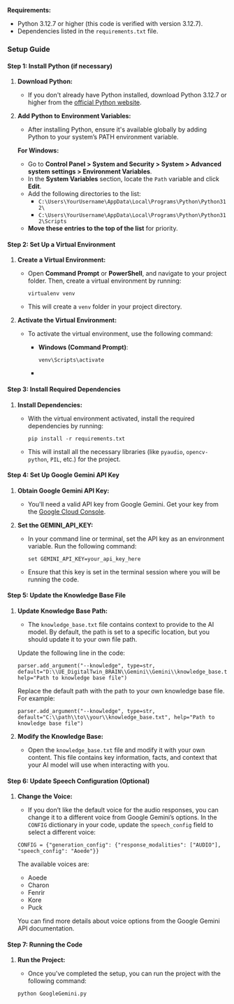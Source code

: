 **Requirements:**

- Python 3.12.7 or higher (this code is verified with version 3.12.7).
- Dependencies listed in the `requirements.txt` file.

### **Setup Guide**

#### **Step 1: Install Python (if necessary)**

1. **Download Python:**

   - If you don't already have Python installed, download Python 3.12.7 or higher from the [official Python website](https://www.python.org/downloads/).

2. **Add Python to Environment Variables:**

   - After installing Python, ensure it's available globally by adding Python to your system’s PATH environment variable.

   **For Windows:**

   - Go to **Control Panel > System and Security > System > Advanced system settings > Environment Variables**.
   - In the **System Variables** section, locate the `Path` variable and click **Edit**.
   - Add the following directories to the list:
     - `C:\Users\YourUsername\AppData\Local\Programs\Python\Python312\`
     - `C:\Users\YourUsername\AppData\Local\Programs\Python\Python312\Scripts`
   - **Move these entries to the top of the list** for priority.

#### **Step 2: Set Up a Virtual Environment**

1. **Create a Virtual Environment:**

   - Open **Command Prompt** or **PowerShell**, and navigate to your project folder. Then, create a virtual environment by running:

     ```
     virtualenv venv
     ```

   - This will create a `venv` folder in your project directory.

2. **Activate the Virtual Environment:**

   - To activate the virtual environment, use the following command:

     - **Windows (Command Prompt)**:

       ```
       venv\Scripts\activate
       ```

     - 

#### **Step 3: Install Required Dependencies**

1. **Install Dependencies:**

   - With the virtual environment activated, install the required dependencies by running:

     ```
     pip install -r requirements.txt
     ```

   - This will install all the necessary libraries (like `pyaudio`, `opencv-python`, `PIL`, etc.) for the project.

#### **Step 4: Set Up Google Gemini API Key**

1. **Obtain Google Gemini API Key:**

   - You'll need a valid API key from Google Gemini. Get your key from the [Google Cloud Console](https://aistudio.google.com/prompts/new_chat).

2. **Set the GEMINI_API_KEY:**

   - In your command line or terminal, set the API key as an environment variable. Run the following command:

     ```
     set GEMINI_API_KEY=your_api_key_here
     ```

   - Ensure that this key is set in the terminal session where you will be running the code.

#### **Step 5: Update the Knowledge Base File**

1. **Update Knowledge Base Path:**

   - The `knowledge_base.txt` file contains context to provide to the AI model. By default, the path is set to a specific location, but you should update it to your own file path.

   Update the following line in the code:

   ```
   parser.add_argument("--knowledge", type=str, default="D:\\UE_DigitalTwin_BRAIN\\Gemini\\Gemini\\knowledge_base.txt", help="Path to knowledge base file")
   ```

   Replace the default path with the path to your own knowledge base file. For example:

   ```
   parser.add_argument("--knowledge", type=str, default="C:\\path\\to\\your\\knowledge_base.txt", help="Path to knowledge base file")
   ```

2. **Modify the Knowledge Base:**

   - Open the `knowledge_base.txt` file and modify it with your own content. This file contains key information, facts, and context that your AI model will use when interacting with you.

#### **Step 6: Update Speech Configuration (Optional)**

1. **Change the Voice:**

   - If you don’t like the default voice for the audio responses, you can change it to a different voice from Google Gemini’s options. In the `CONFIG` dictionary in your code, update the `speech_config` field to select a different voice:

   ```
   CONFIG = {"generation_config": {"response_modalities": ["AUDIO"], "speech_config": "Aoede"}}
   ```

   The available voices are:

   - Aoede
   - Charon
   - Fenrir
   - Kore
   - Puck

   You can find more details about voice options from the Google Gemini API documentation.

#### **Step 7: Running the Code**

1. **Run the Project:**

   - Once you've completed the setup, you can run the project with the following command:

   ```
   python GoogleGemini.py
   ```

   

